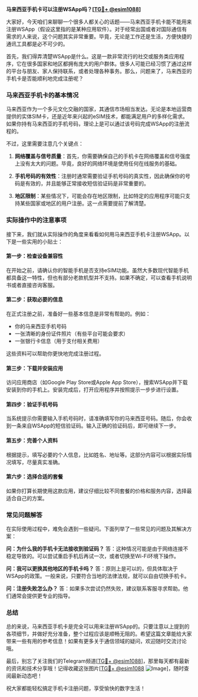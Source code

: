 **马来西亚手机卡可以注册WSApp吗？[[TG💪+ @esim1088](https://t.me/s/esim1088)]**

大家好，今天咱们来聊聊一个很多人都关心的话题——马来西亚手机卡能不能用来注册WSApp（假设这里指的是某种应用软件）。对于经常出国或者对国际通信有需求的人来说，这个问题其实非常重要。毕竟，无论是工作还是生活，方便快捷的通讯工具都是必不可少的。

首先，我们得弄清楚WSApp是什么。这是一款非常流行的社交或服务类应用程序，它在很多国家和地区都拥有庞大的用户群体。很多人可能已经习惯了通过这样的平台与朋友、家人保持联系，或者处理各种事务。那么，问题来了，马来西亚的手机卡是否能顺利地完成注册呢？

### **马来西亚手机卡的基本情况**

马来西亚作为一个多元文化交融的国家，其通信市场相当发达。无论是本地运营商提供的实体SIM卡，还是近年来兴起的eSIM技术，都能满足用户的多样化需求。如果你持有马来西亚的手机号码，理论上是可以通过该号码完成WSApp的注册流程的。

不过，这里需要注意几个关键点：

1. **网络覆盖与信号质量**：首先，你需要确保自己的手机卡在网络覆盖和信号强度上没有太大的问题。毕竟，良好的网络环境是使用任何在线服务的基础。
   
2. **手机号码的有效性**：注册时通常需要验证手机号码的真实性，因此确保你的号码是有效的，并且能够正常接收短信验证码是非常重要的。

3. **地区限制**：某些情况下，可能会存在地区限制，比如特定的应用程序可能只支持某些国家或地区的用户注册。这一点需要提前了解清楚。

### **实际操作中的注意事项**

接下来，我们就从实际操作的角度来看看如何用马来西亚手机卡注册WSApp。以下是一些实用的小贴士：

#### **第一步：检查设备兼容性**
在开始之前，请确认你的智能手机是否支持eSIM功能。虽然大多数现代智能手机都具备这一特性，但也有部分老款机型并不支持。如果不确定，可以查看手机说明书或者直接咨询客服。

#### **第二步：获取必要的信息**
在正式注册之前，准备好一些基本信息是非常有帮助的。例如：
- 你的马来西亚手机号码
- 一张清晰的身份证件照片（有些平台可能会要求）
- 一张银行卡信息（用于支付相关费用）

这些资料可以帮助你更快地完成注册过程。

#### **第三步：下载并安装应用**
访问应用商店（如Google Play Store或Apple App Store），搜索WSApp并下载安装到你的手机上。安装完成后，打开应用程序并按照提示一步步进行设置。

#### **第四步：验证手机号码**
当系统提示你需要输入手机号码时，请准确填写你的马来西亚号码。随后，你会收到一条来自WSApp的短信验证码。输入正确的验证码后，即可继续下一步。

#### **第五步：完善个人资料**
根据提示，填写必要的个人信息，比如姓名、地址等。这部分内容可以根据实际情况填写，尽量真实准确。

#### **第六步：选择合适的套餐**
如果你打算长期使用这款应用，建议仔细比较不同套餐的价格和服务内容，选择最适合自己的方案。

### **常见问题解答**

在实际使用过程中，难免会遇到一些疑问。下面列举了一些常见的问题及其解决方案：

**问：为什么我的手机卡无法接收到验证码？**
答：这种情况可能是由于网络连接不稳定导致的。可以尝试重启手机后再试一次，或者切换至Wi-Fi环境下操作。

**问：我可以更换其他地区的手机卡吗？**
答：原则上是可以的，但具体取决于WSApp的政策。一般来说，只要符合当地的法律法规，就可以自由切换手机卡。

**问：注册失败怎么办？**
答：如果多次尝试仍然失败，建议联系客服寻求帮助。他们通常会提供更专业的指导。

### **总结**

总的来说，马来西亚手机卡是完全可以用来注册WSApp的。只要注意以上提到的各项细节，并做好充分准备，整个过程应该是顺畅无阻的。希望这篇文章能给大家带来一些有用的参考信息！如果有更多关于通信领域的疑问，欢迎随时交流讨论哦。

最后，别忘了关注我们的Telegram频道[[TG💪+ @esim1088](https://t.me/s/esim1088)]，那里每天都有最新的资讯和技术分享哦！记得收藏这张图片[[TG💪+ @esim1088](https://t.me/s/esim1088) ![Image](https://i.postimg.cc/4NQfJmqS/Snipaste-2025-05-13-00-14-12.png)]，随时查阅最新动态吧！

祝大家都能轻松搞定手机卡注册问题，享受愉快的数字生活！